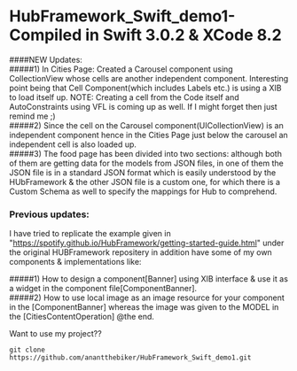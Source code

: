 # HubFramework_Swift_demo1- Compiled in Swift 3.0.2 & XCode 8.2

####NEW Updates: <br/>
#####1) In Cities Page: Created a Carousel component using CollectionView whose cells are another independent component. Interesting point being that Cell Component(which includes Labels etc.) is using a XIB to load itself up. NOTE: Creating a cell from the Code itself and AutoConstraints using VFL is coming up as well. If I might forget then just remind me ;)<br/>
#####2) Since the cell on the Carousel component(UICollectionView) is an independent component hence in the Cities Page just below the carousel an independent cell is also loaded up.<br/>
#####3) The food page has been divided into two sections: although both of them are getting data for the models from JSON files, in one of them the JSON file is in a standard JSON format which is easily understood by the HUbFramework & the other JSON file is a custom one, for which there is a Custom Schema as well to specify the mappings for Hub to comprehend. <br/>

### Previous updates:
I have tried to replicate the example given in "https://spotify.github.io/HubFramework/getting-started-guide.html" under the original HUBFramework repositery 
in addition have some of my own components & implementations like: <br />

#####1) How to design a component[Banner] using XIB interface & use it as a widget in the component file[ComponentBanner]. <br />
#####2) How to use local image as an image resource for your component in the [ComponentBanner] whereas the image was given to the MODEL in the [CitiesContentOperation] @the end.


Want to use my project?? <br />
```
git clone https://github.com/anantthebiker/HubFramework_Swift_demo1.git 
```
